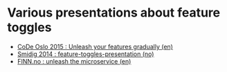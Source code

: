 Various presentations about feature toggles
============================

- [CoDe Oslo 2015 : Unleash your features gradually (en)](http://ivarconr.github.io/feature-toggles-presentation/CoDeOSL2015)
- [Smidig 2014 : feature-toggles-presentation (no)](http://ivarconr.github.io/feature-toggles-presentation/smidig2014)
- [FINN.no : unleash the microservice (en)](http://ivarconr.github.io/feature-toggles-presentation/unleash_the_microservice)
